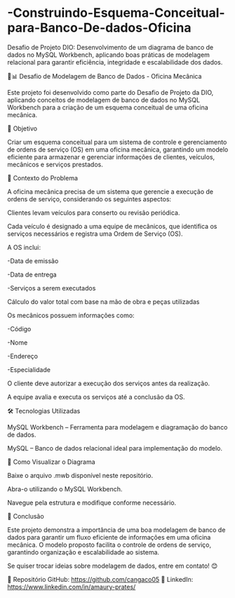 # -Construindo-Esquema-Conceitual-para-Banco-De-dados-Oficina
Desafio de Projeto DIO: Desenvolvimento de um diagrama de banco de dados no MySQL Workbench, aplicando boas práticas de modelagem relacional para garantir eficiência, integridade e escalabilidade dos dados. 

🚗📊 Desafio de Modelagem de Banco de Dados - Oficina Mecânica

Este projeto foi desenvolvido como parte do Desafio de Projeto da DIO, aplicando conceitos de modelagem de banco de dados no MySQL Workbench para a criação de um esquema conceitual de uma oficina mecânica.

🎯 Objetivo

Criar um esquema conceitual para um sistema de controle e gerenciamento de ordens de serviço (OS) em uma oficina mecânica, garantindo um modelo eficiente para armazenar e gerenciar informações de clientes, veículos, mecânicos e serviços prestados.

📖 Contexto do Problema

A oficina mecânica precisa de um sistema que gerencie a execução de ordens de serviço, considerando os seguintes aspectos:

Clientes levam veículos para conserto ou revisão periódica.

Cada veículo é designado a uma equipe de mecânicos, que identifica os serviços necessários e registra uma Ordem de Serviço (OS).

A OS inclui:

-Data de emissão

-Data de entrega

-Serviços a serem executados

Cálculo do valor total com base na mão de obra e peças utilizadas

Os mecânicos possuem informações como:

-Código

-Nome

-Endereço

-Especialidade

O cliente deve autorizar a execução dos serviços antes da realização.

A equipe avalia e executa os serviços até a conclusão da OS.

🛠️ Tecnologias Utilizadas

MySQL Workbench – Ferramenta para modelagem e diagramação do banco de dados.

MySQL – Banco de dados relacional ideal para implementação do modelo.

📌 Como Visualizar o Diagrama

Baixe o arquivo .mwb disponível neste repositório.

Abra-o utilizando o MySQL Workbench.

Navegue pela estrutura e modifique conforme necessário.

🚀 Conclusão

Este projeto demonstra a importância de uma boa modelagem de banco de dados para garantir um fluxo eficiente de informações em uma oficina mecânica. O modelo proposto facilita o controle de ordens de serviço, garantindo organização e escalabilidade ao sistema.

Se quiser trocar ideias sobre modelagem de dados, entre em contato! 😊

📂 Repositório GitHub: https://github.com/cangaco05  💼 LinkedIn: https://www.linkedin.com/in/amaury-prates/
